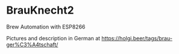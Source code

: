 # BrauKnecht2

Brew Automation with ESP8266

Pictures and description in German at https://holgi.beer/tags/brau-ger%C3%A4tschaft/
